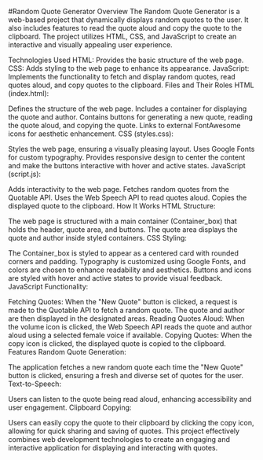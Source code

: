 #Random Quote Generator
Overview
The Random Quote Generator is a web-based project that dynamically displays random quotes to the user. It also includes features to read the quote aloud and copy the quote to the clipboard. The project utilizes HTML, CSS, and JavaScript to create an interactive and visually appealing user experience.

Technologies Used
HTML: Provides the basic structure of the web page.
CSS: Adds styling to the web page to enhance its appearance.
JavaScript: Implements the functionality to fetch and display random quotes, read quotes aloud, and copy quotes to the clipboard.
Files and Their Roles
HTML (index.html):

Defines the structure of the web page.
Includes a container for displaying the quote and author.
Contains buttons for generating a new quote, reading the quote aloud, and copying the quote.
Links to external FontAwesome icons for aesthetic enhancement.
CSS (styles.css):

Styles the web page, ensuring a visually pleasing layout.
Uses Google Fonts for custom typography.
Provides responsive design to center the content and make the buttons interactive with hover and active states.
JavaScript (script.js):

Adds interactivity to the web page.
Fetches random quotes from the Quotable API.
Uses the Web Speech API to read quotes aloud.
Copies the displayed quote to the clipboard.
How It Works
HTML Structure:

The web page is structured with a main container (Container_box) that holds the header, quote area, and buttons.
The quote area displays the quote and author inside styled containers.
CSS Styling:

The Container_box is styled to appear as a centered card with rounded corners and padding.
Typography is customized using Google Fonts, and colors are chosen to enhance readability and aesthetics.
Buttons and icons are styled with hover and active states to provide visual feedback.
JavaScript Functionality:

Fetching Quotes: When the "New Quote" button is clicked, a request is made to the Quotable API to fetch a random quote. The quote and author are then displayed in the designated areas.
Reading Quotes Aloud: When the volume icon is clicked, the Web Speech API reads the quote and author aloud using a selected female voice if available.
Copying Quotes: When the copy icon is clicked, the displayed quote is copied to the clipboard.
Features
Random Quote Generation:

The application fetches a new random quote each time the "New Quote" button is clicked, ensuring a fresh and diverse set of quotes for the user.
Text-to-Speech:

Users can listen to the quote being read aloud, enhancing accessibility and user engagement.
Clipboard Copying:

Users can easily copy the quote to their clipboard by clicking the copy icon, allowing for quick sharing and saving of quotes.
This project effectively combines web development technologies to create an engaging and interactive application for displaying and interacting with quotes.

